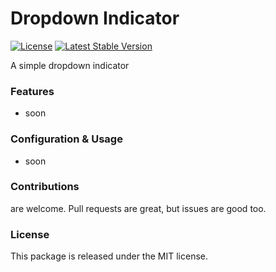 # Dropdown Indicator

[![License](https://poser.pugx.org/laravel-enso/dropdown-indicator/license)](https://packagist.org/packages/laravel-enso/dropdown-indicator)
[![Latest Stable Version](https://poser.pugx.org/laravel-enso/dropdown-indicator/version)](https://packagist.org/packages/laravel-enso/dropdown-indicator)

A simple dropdown indicator

### Features

- soon

### Configuration & Usage

- soon

### Contributions

are welcome. Pull requests are great, but issues are good too.

### License

This package is released under the MIT license.